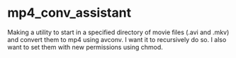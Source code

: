 # mp4_conv_assistant
Making a utility to start in a specified directory of movie files (.avi and .mkv) and convert them to mp4 using avconv. I want it to recursively do so. I also want to set them with new permissions using chmod.
